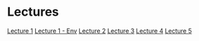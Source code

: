 # Lectures

<a href="_static/aw_01.pdf">Lecture 1</a> 
<a href="_static/aw_01_env.pdf">Lecture 1 - Env</a> 
<a href="_static/aw_02.pdf">Lecture 2</a> 
<a href="_static/aw_03.pdf">Lecture 3</a> 
<a href="_static/aw_04.pdf">Lecture 4</a> 
<a href="_static/aw_05_raporty.pdf">Lecture 5</a> 
